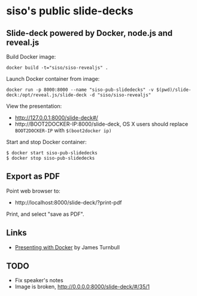 # siso's public slide-decks

## Slide-deck powered by Docker, node.js and reveal.js

Build Docker image:

```shell
docker build -t="siso/siso-revealjs" .
```

Launch Docker container from image:

```shell
docker run -p 8000:8000 --name "siso-pub-slidedecks" -v $(pwd)/slide-deck:/opt/reveal.js/slide-deck -d "siso/siso-revealjs"
```

View the presentation:

- http://127.0.0.1:8000/slide-deck#/
- http://BOOT2DOCKER-IP:8000/slide-deck, OS X users should replace `BOOT2DOCKER-IP` with `$(boot2docker ip)`

Start and stop Docker container:

```
$ docker start siso-pub-slidedecks
$ docker stop siso-pub-slidedecks
```

## Export as PDF

Point web browser to:

- http://localhost:8000/slide-deck/?print-pdf

Print, and select "save as PDF".

## Links

- [Presenting with Docker](http://kartar.net/2014/05/presenting-with-docker/) by James Turnbull

## TODO

- Fix speaker's notes
- Image is broken, http://0.0.0.0:8000/slide-deck/#/35/1
